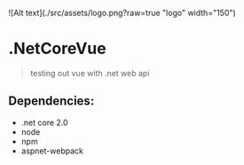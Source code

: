 ![Alt text](./src/assets/logo.png?raw=true "logo" width="150")

# .NetCoreVue

> testing out vue with .net web api

## Dependencies:
* .net core 2.0
* node
* npm
* aspnet-webpack

